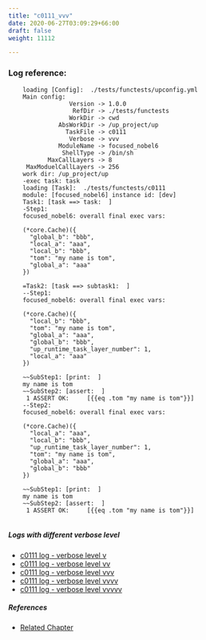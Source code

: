```yaml
---
title: "c0111_vvv"
date: 2020-06-27T03:09:29+66:00
draft: false
weight: 11112

---
```


### Log reference: <no value>

```
    loading [Config]:  ./tests/functests/upconfig.yml
    Main config:
                 Version -> 1.0.0
                  RefDir -> ./tests/functests
                 WorkDir -> cwd
              AbsWorkDir -> /up_project/up
                TaskFile -> c0111
                 Verbose -> vvv
              ModuleName -> focused_nobel6
               ShellType -> /bin/sh
           MaxCallLayers -> 8
     MaxModuelCallLayers -> 256
    work dir: /up_project/up
    -exec task: task
    loading [Task]:  ./tests/functests/c0111
    module: [focused_nobel6] instance id: [dev]
    Task1: [task ==> task:  ]
    -Step1:
    focused_nobel6: overall final exec vars:
    
    (*core.Cache)({
      "global_b": "bbb",
      "local_a": "aaa",
      "local_b": "bbb",
      "tom": "my name is tom",
      "global_a": "aaa"
    })
    
    =Task2: [task ==> subtask1:  ]
    --Step1:
    focused_nobel6: overall final exec vars:
    
    (*core.Cache)({
      "local_b": "bbb",
      "tom": "my name is tom",
      "global_a": "aaa",
      "global_b": "bbb",
      "up_runtime_task_layer_number": 1,
      "local_a": "aaa"
    })
    
    ~~SubStep1: [print:  ]
    my name is tom
    ~~SubStep2: [assert:  ]
     1 ASSERT OK:     [{{eq .tom "my name is tom"}}]
    --Step2:
    focused_nobel6: overall final exec vars:
    
    (*core.Cache)({
      "local_a": "aaa",
      "local_b": "bbb",
      "up_runtime_task_layer_number": 1,
      "tom": "my name is tom",
      "global_a": "aaa",
      "global_b": "bbb"
    })
    
    ~~SubStep1: [print:  ]
    my name is tom
    ~~SubStep2: [assert:  ]
     1 ASSERT OK:     [{{eq .tom "my name is tom"}}]
    
```

##### Logs with different verbose level
* [c0111 log - verbose level v](../../logs/c0111_v)
* [c0111 log - verbose level vv](../../logs/c0111_vv)
* [c0111 log - verbose level vvv](../../logs/c0111_vvv)
* [c0111 log - verbose level vvvv](../../logs/c0111_vvvv)
* [c0111 log - verbose level vvvvv](../../logs/c0111_vvvvv)

##### References
* [Related Chapter](../../call-func/c0111)
